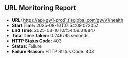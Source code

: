 ## URL Monitoring Report

- **URL:** https://api-gw1-prod1.fisglobal.com/gw/v1/health
- **Start Time:** 2025-08-10T07:54:09.072052
- **End Time:** 2025-08-10T07:54:09.318847
- **Total Time Taken:** 0.246795 seconds
- **HTTP Status Code:** 403
- **Status:** Failure
- **Failure Reason:** HTTP Status Code: 403
